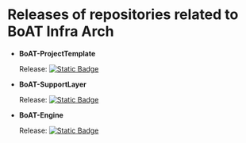 # Releases of repositories related to BoAT Infra Arch
- **BoAT-ProjectTemplate**

  Release:  [![Static Badge](https://img.shields.io/badge/BoAT--ProjectTemplate-V3.1.0-green)](https://github.com/boat-x/BoAT-ProjectTemplate/releases)

- **BoAT-SupportLayer**

  Release:  [![Static Badge](https://img.shields.io/badge/BoAT--SupportLayer-V3.1.0-green)](https://github.com/boat-x/BoAT-SupportLayer/releases)

- **BoAT-Engine**

  Release:  [![Static Badge](https://img.shields.io/badge/BoAT--Engine-V3.1.0-green)](https://github.com/boat-x/BoAT-Engine/releases)
